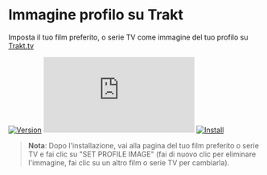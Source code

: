 # Immagine profilo su Trakt

Imposta il tuo film preferito, o serie TV come immagine del tuo profilo su [Trakt.tv][trakt-link]

[![Version][version-badge]][link] [![Size][size-badge]][link] [![Install][install-badge]][download-link]

>**Nota**: Dopo l'installazione, vai alla pagina del tuo film preferito o serie TV e fai clic su "SET PROFILE IMAGE" (fai di nuovo clic per eliminare l'immagine, fai clic su un altro film o serie TV per cambiarla).

[trakt-link]: https://trakt.tv/
[link]: #immagine-profilo-su-trakt

[version-badge]: https://flat.badgen.net/runkit/iFelix18/version/Trakt-Userscripts/profile-image-on-trakt
[size-badge]: https://flat.badgen.net/badgesize/normal/iFelix18/Trakt-Userscripts/master/userscripts/profile-image-on-trakt.user.js
[install-badge]: https://flat.badgen.net/badge/install%20directly%20from/jsDelivr/blue "Clicca qui!"

[download-link]: https://cdn.jsdelivr.net/gh/iFelix18/Trakt-Userscripts@master/userscripts/profile-image-on-trakt.user.js "Clicca qui!"
